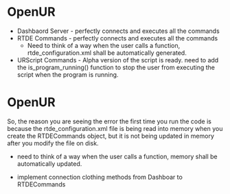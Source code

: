 # OpenUR 

* Dashbaord Server - perfectly connects and executes all the commands
* RTDE Commands - perfectly connects and executes all the commands
    * Need to think of a way when the user calls a function, rtde_configuration.xml shall be automatically generated.
* URScript Commands - Alpha version of the script is ready. need to add the is_program_running() function to stop the user from executing the script when the program is running.



# OpenUR

So, the reason you are seeing the error the first time you run the code is because the rtde_configuration.xml file is being read into memory when you create the RTDECommands object, but it is not being updated in memory after you modify the file on disk. 

- need to think of a way when the user calls a function, memory shall be automatically updated.

- implement connection clothing methods from Dashboar to RTDECommands
